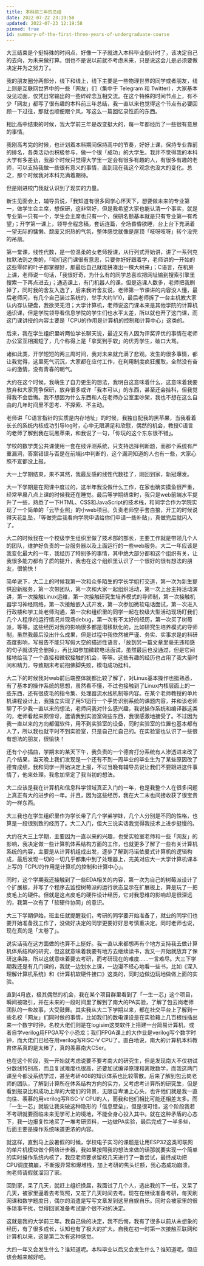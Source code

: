 ```yaml
---
title: 本科前三年的总结
date: 2022-07-22 23:19:58
updated: 2022-07-23 12:19:58
pinned: true
id: summary-of-the-first-three-years-of-undergraduate-course
---
```


大三结束是个挺特殊的时间点，好像一下子就进入本科毕业倒计时了，该决定自己的去向，为未来做打算。倒也不是说以前就不考虑未来，只是说这会儿是必须要做决定并为之努力了。

我的朋友圈分两部分，线下和线上，线下主要是一些物理世界的同学或者朋友，线上则是互联网世界中的一些「网友」们（集中于 Telegram 和 Twitter），大家基本没见过面，仅凭日常输出的一些碎碎念互相交流。在这个特殊的时间节点上，有不少「网友」都写了很有趣的本科前三年总结，我一直以来也觉得这个节点有必要回顾一下过往，那就也顺便跟个风，写这么一篇回忆录性质的东西。

相比高中结束的时候，我大学前三年是改变挺大的，每一年都经历了一些很有意思的事情。

我刚高考完的时候，也计划着本科期间保持高中的节奏，好好上课，保持专业靠前的排名，各类活动也积极参与，做一个很「成功」的大学生。我并不觉得我的本科大学有多差劲，我那个时候只觉得大学里一定会有很多有趣的人，有很多有趣的老师，可以支持我做一些很有意义的事情，直到现在我这个观念也没大的变化。总之，那个时候我对本科充满着期待。

但是刚进校门我就认识到了现实的力量。

新生见面会上，辅导员说，「我知道有很多同学心怀天下，想要做未来的专业第一，做学生会主席，想保研，这非常好，但是我希望大家也能认清一个事实，就是专业第一只有一个，学生会主席也只有一个，保研名额基本就是只有专业第一有希望」；开学第一课上，领导全程念稿，套话连篇，全场昏昏欲睡，台上台下充满着一望无际的慵懒、颓废又炽热的气氛，整体感觉就像是屋顶「吱呀吱呀」转个没完的吊扇。

第一堂课，线性代数，是一位温柔的女老师授课，从行列式开始讲，讲了一系列克拉默法则之类的，「咱们这门课很有意思，只要你好好跟着学，老师讲的一开始的这些零碎的叶子都掌握好，那最后自己就能拼凑出一棵大树来」；C语言，在机房上课，老师说一句话，「我很好奇，为什么有的同学总喜欢把网址输到搜索引擎里搜索一下再点进去」；通选课上，有门机器人的课，但是选课人数多，老师把我刷掉了，同时我的舍友入选了，后来我听舍友说，老师第一节课讲的内容没人懂，最后老师问，有几个自己装过系统的，举手大约1/10，最后老师拆了一台主机教大家认内存认硬盘，我欲哭无泪；大学计算机，老师说这门课本来是其他学院的计算机通识课，但是学院领导看信息学院的学生们也水平太差，所以就也开了这门课，而这门课讲授的内容主要是「CPU的作用是计算机的控制和计算中心」这类的。

后来，我在学生组织里听两位学长聊天说，最近又有人因为评奖评优的事情在老师办公室互相揭短了，几个称得上是「拿奖到手软」的优秀学生，破口大骂。

诸如此类，开学短短的两三周时间，我对未来就充满了悲观。发生的很多事情，都让我觉得，这里死气沉沉，大家都在应付工作，在利用制度疯狂攫取，全然没有奋斗的激情，没有青春的朝气。

大约在这个时候，我萌生了自力更生的想法，我明白这意味着什么，这意味着我要放弃和大家竞争保研，放弃很多或许「我本可以」的东西，甚至还会挂科，但我觉得我不会后悔。我不想因为什么东西和人在老师办公室里吵架，我也不想在这么自由的几年时间里不思考、不探索、不主动。

老师讲「C语言指针的实质是内存地址」的时候，我独自配我的黑苹果，当我看着长长的系统内核成功引导log时，心中无限满足和欣慰，偶然的机会，教授C语言的老师了解到我在玩黑苹果，和我说了一句，「你玩的这个东东很不错」。

学校的数学类公共课使用一套在线评测系统，只支持选择判断题，而那个系统有严重漏洞，答案错误与否是在前端js中判断的，这个漏洞知道的人也有一些，大家心照不宣都没上报。

大一上学期结束，果不其然，我最反感的线性代数挂了，刚回到家，新冠爆发。

大一下学期是在网课中度过的，这半年我没做什么工作，在家也确实摸鱼很严重，经常早晨八点上课的时候我还在睡觉。最后等学期结束时，我只是web前端水平提升了一些，熟悉了一下HTML、CSS和JavaScript的技术栈，和同学合作为学院实现了一个简单的「云毕业照」的小web项目。负责老师空手套白狼，开工的时候说得天花乱坠，「等做完后我看向学院申请给你们申请一些补贴」，真做完后就闪人了。

大二的时候我在一个校级学生组织里做了技术部的部长，主要工作就是带领几个人的团队，维护好负责的一台服务器以及上面运行的一些web服务。大二一年应该是我变化最大的一年，我经历了特别多的事情，其中绝大部分都和这个组织有关，让我很多能力都有了质的提升，我也在这个组织里认识了一个很好的很有想法的朋友，很愉快！

简单说下，大二上的时候我第一次和众多陌生的学长学姐打交道，第一次为新生提供迎新服务，第一次带团队，第一次和大家一起组织活动，第一次上台主持活动演讲，第一次接触Linux运维，第一次接触研究生培养模式的导师制，第一次接触机器学习神经网络，第一次接触嵌入式开发，第一次参加微软电话面试，第一次进入行政楼和学工处老师沟通，第一次和组织里的同学一起在校级大型活动现场盯我们几个人程序的运行情况并现场debug，第一次有不太好的经历，第一次买了树莓派，等等。这些经历对我的影响很多都是潜移默化的，比如研究生培养模式的导师制，虽然我最后没出什么成果，但是过程中我依然被严谨、务实、实事求是的科研态度影响，写报告不能只写假大空的描述性语言，「放到另一篇文章里毫无违和感的句子就该完全删掉」，再比如参加微软电话面试，虽然最后也没通过，但是它间接地给我了一个直接和微软接触的机会，等等。这些有趣的经历也占用了我大量时间和精力，导致期末考前抱佛脚失败，模电成功挂科。

大二下的时候我对web前后端整体就都比较了解了，对Linux基本操作也挺熟悉，有了基本的操作系统的思想，虽然看不懂，不过也接触到了Linux内核层面上的一些东西，还有很皮毛的指令集、处理器流水线机制等内容。在某个老师教授的单片机课程设计上，我独立实现了用51运行一个手势识别系统的课题内容，并和该老师聊了不少我一直以来的想法，老师问我对什么感兴趣，我说操作系统和编译器这类的，老师看起来颇惊讶，邀请我到实验室做些东西，我很感激地接受了。不过因为我一直以来的方向都偏软件，用不到实验室的设备，同时实验室的位置也基本都有人了，所以我也就平时不到实验室，只是自己忙自己的。在实验室也认识了一些很有想法的朋友，很愉快！

还有个小插曲，学期末的某天下午，我负责的一个德育打分系统有人渗透进来改了几个结果，当天晚上我们发现是一个还有不到一周毕业的毕业生为了某些原因改了德育成绩，我和同学一开始决定上报，不过当晚有辅导员说让我们不要跟进这件事情了，他来处理。我愈加坚定了我当初的想法。

大二应该是我在计算机和信息科学领域真正入门的一年，也是我整个人在很多问题上真正有大的进步的一年。并且，因为这些经历，我在大二末也间接收获了很宝贵的一样东西。

大三我也在学生组织里作为学长带了几个学弟学妹，几个人分别是不同的性格，也算是一段很别致的经历了。大二入门，但大三说实话我觉得我技术上进步挺慢的。

大约在大三上学期，主要因为一直以来的兴趣，也受实验室老师和一些「网友」的影响，我决定做一些计算机体系结构方面的工作，也就更多了解了一些有关计算机系统的内容，主要是从计算机组成出发，逐步了解到冯诺依曼式计算机的逻辑构成，最后发现一切的一切几乎都集中到了处理器上，完美对应大一大学计算机课本上写的「CPU的作用是计算机的控制和计算中心」。

同时，这个学期我还接触到了一些EDA相关的内容，第一次为自己的树莓派设计了个扩展板，并写了个程序去监控树莓派的运行状态显示在扩展板上，算是玩了一把皮毛上的硬件。但就是这点皮毛的硬件设计经历，它对我思维的影响却是很深远的，我第一次有了「软硬件协同」的意识。

大三下学期伊始，班主任就提醒我们，考研的同学要开始准备了，就业的同学们也要开始准备找工作了，没做好决定的同学更要好好思考慎重决定。同时老师也说，现在真的是「太卷了」。

说实话我在这方面做的也算不上挺好。我一直以来都想再有个地方支持我去做计算机体系结构的研究，但这就意味着我要有地方去继续读书，我又一开始就放弃了保研这条路，所以这就意味着要去考研，而考研现在的难度……一言难尽。大三下学期我还是有几门课的，我就一边划水上课，一边漫不经心地看一些书，比如《深入理解计算机系统》和《计算机软硬件接口》这类的，同时边做边玩地做做上面的实验。

直到4月底，极其偶然的机会，我在某个项目群里看到了「一生一芯」这个项目，瞬间被吸引，并在未来的一段时间里了解到了南大的PA实验，了解了包云岗老师团队的一些故事，大受鼓舞。其实我从大二下学期以来，都在社交平台上了解到一些名校「网友」们同时做的事情，比如我们的数电课设是在实验箱上几百根线插出来一个数字时钟，名校大佬们则是在logisim这类软件上搭建一台简易计算机，或者自学verilog用FPGA写个小恐龙；我们FPGA课上的大作业是verilog写个数字时钟，而大佬们已经在用verilog写RISC-V CPU了。直白地说，南大的计算机本科教育体系真的是太棒了，真的羡慕南大CSer。

也在这个阶段，我一开始就考虑说要不要考南大的研究生，但是发现南大不仅初试分数线特别高，而且复试难度也很高，还要加试编译原理和离散数学，而我这两门课至今都没系统学过，甚至考研408的知识体系也比较零散。后来了解到包云岗老师的团队，了解到计算所在体系结构方向的实力，又考虑考计算所的研究生，但是看到报录比和成功上岸的大佬们的背景，无限自卑涌上心头，也许他们就是我一直向往、羡慕的用verilog写RISC-V CPU的人，而我和他们相比可能还相差太多。而「一生一芯」就能让我突破这种隐形的「信息壁垒」，但是很可惜，这个阶段我若不考研就要面临未来无学可上的境地，不能全身心投入其中。就在这种矛盾的心态下，我一边报复性地买了一堆考研资料，一边做PA实验，最后完成了一半多些，后面主要是操作系统味道更浓的内容。

就这样，直到马上放暑假的时候，学校电子实习的课题是让用ESP32这类可联网的单片机模块做个网络计步器，我如果按照我的想法来做的话那就要实现一个简单的实时操作系统内核了，我应老师要求留校几天进行了一番尝试，最终成功把CPU调度搞崩，不断报异常和爆堆栈，加上考研的焦头烂额，我心态成功崩溃，向老师请假就溜回了家。

回到家，呆了几天，就赶上组织换届，我面试了几个人，选出我的下一任，又呆了几天，被家里逼着去考驾照，又花了几天时间去考。现在在继续准备考研，每天刷网课和数学题度日，偶尔的消遣是写写文章发到这里自娱自乐。同时会被家里的很多琐事干扰，觉得回家准备考试是个很不对的决定。

这就是我的大学前三年。我自己做的决定，我不后悔，我有了很多以前从未想象的经历，有了很多成长，认知也有了极大的扩大。自我在初一时第一次接触互联网和计算机以来，这是第二次有这种感觉。

大四一年又会发生什么？谁知道呢。本科毕业以后又会发生什么？谁知道呢。但应该会越来越好吧。
